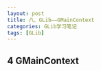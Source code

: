 ```yaml
---
layout: post
title: 八、GLib——GMainContext
categories: GLib学习笔记
tags: [GLib]
---
```



## 4 GMainContext


```c

```

